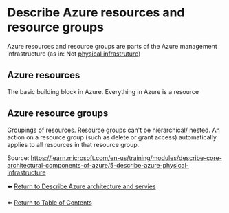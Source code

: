 # Describe Azure resources and resource groups

Azure resources and resource groups are parts of the Azure management infrastructure (as in: Not [physical infrastruture](11-Describe-Azure-regions-region-pairs-and-sovereign-regions.md))

## Azure resources
The basic building block in Azure.
Everything in Azure is a resource

## Azure resource groups
Groupings of resources.
Resource groups can't be hierarchical/ nested.
An action on a resource group (such as delete or grant access) automatically applies to all resources in that resource group.

Source: https://learn.microsoft.com/en-us/training/modules/describe-core-architectural-components-of-azure/5-describe-azure-physical-infrastructure

⬅️ [Return to Describe Azure architecture and servies](README.md)

⬅️ [Return to Table of Contents](../README.md)
